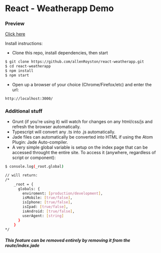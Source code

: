 # React - Weatherapp Demo


### Preview
[Click here](https://weatherapp-react-demo.herokuapp.com/)

 
Install instructions:
  - Clone this repo, install dependencies, then start
```sh
$ git clone https://github.com/allenRoyston/react-weatherapp.git
$ cd react-weatherapp
$ npm install
$ npm start
```
  - Open up a browser of your choice (Chrome/Firefox/etc) and enter the url:  
```sh
http://localhost:3000/
```


### Additional stuff
- Grunt (if you're using it) will watch for changes on any html/css/js and refresh the browser automatically.
- Typescript will convert any .ts into .js automatically.
- Jade files can automatically be converted into HTML if using the Atom Plugin: Jade Auto-compiler.  
- A very simple global variable is setup on the index page that can be accessed throught the entire site.  To access it (anywhere, regardless of script or component):  
```sh
$ console.log(_root.global)

// will return: 
/*
    _root = {
      globals: {
        enviroment: [production/development],
        isMobile: [true/false],
        isIphone: [true/false],
        isIpad: [true/false],
        isAndroid: [true/false],
        userAgent: [string]
      }
    }
*/
```
##### This feature can be removed entirely by removing it from the route/index.jade
